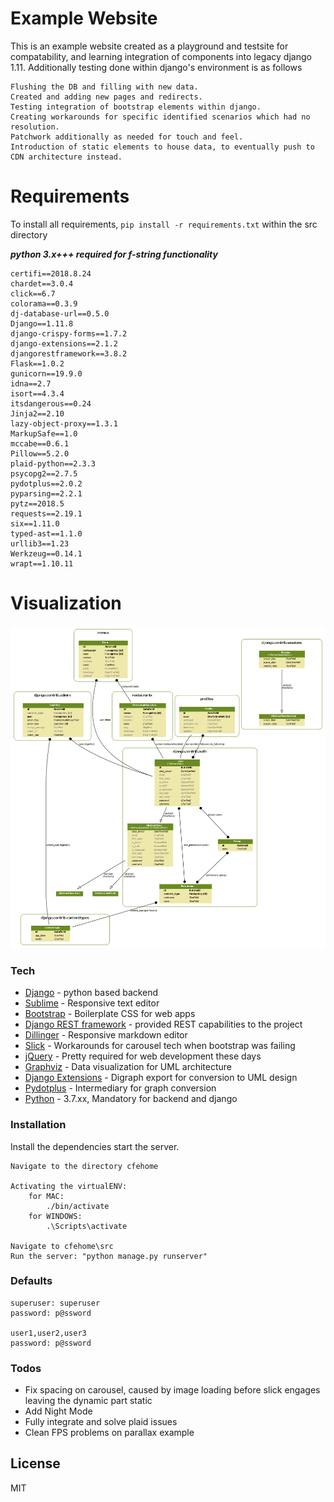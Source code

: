 # Example Website

This is an example website created as a playground and testsite for compatability, and learning integration of components into legacy django 1.11.
Additionally testing done within django's environment is as follows

    Flushing the DB and filling with new data.
    Created and adding new pages and redirects.
    Testing integration of bootstrap elements within django.
    Creating workarounds for specific identified scenarios which had no resolution.
    Patchwork additionally as needed for touch and feel.
    Introduction of static elements to house data, to eventually push to CDN architecture instead.

# Requirements
To install all requirements, `pip install -r requirements.txt` within the src directory

***python 3.x+++ required for f-string functionality***

    certifi==2018.8.24
    chardet==3.0.4
    click==6.7
    colorama==0.3.9
    dj-database-url==0.5.0
    Django==1.11.8
    django-crispy-forms==1.7.2
    django-extensions==2.1.2
    djangorestframework==3.8.2
    Flask==1.0.2
    gunicorn==19.9.0
    idna==2.7
    isort==4.3.4
    itsdangerous==0.24
    Jinja2==2.10
    lazy-object-proxy==1.3.1
    MarkupSafe==1.0
    mccabe==0.6.1
    Pillow==5.2.0
    plaid-python==2.3.3
    psycopg2==2.7.5
    pydotplus==2.0.2
    pyparsing==2.2.1
    pytz==2018.5
    requests==2.19.1
    six==1.11.0
    typed-ast==1.1.0
    urllib3==1.23
    Werkzeug==0.14.1
    wrapt==1.10.11

# Visualization
![alt text](https://github.com/gravesr1993/django-test/blob/master/cfehome/src/website_visualized.png "Visualized Website Backend Design")

### Tech

* [Django](https://www.djangoproject.com/) - python based backend 
* [Sublime](https://www.sublimetext.com/) - Responsive text editor
* [Bootstrap](http://getbootstrap.com/) - Boilerplate CSS for web apps
* [Django REST framework](http://www.django-rest-framework.org/) - provided REST capabilities to the project
* [Dillinger](https://dillinger.io/) - Responsive markdown editor
* [Slick](http://kenwheeler.github.io/slick/) - Workarounds for carousel tech when bootstrap was failing
* [jQuery](https://jquery.com/) - Pretty required for web development these days
* [Graphviz](https://www.graphviz.org/) - Data visualization for UML architecture
* [Django Extensions](https://django-extensions.readthedocs.io/en/latest/#) - Digraph export for conversion to UML design
* [Pydotplus](https://pydotplus.readthedocs.io/) - Intermediary for graph conversion
* [Python](https://www.python.org/) - 3.7.xx, Mandatory for backend and django


### Installation

Install the dependencies start the server.
```
Navigate to the directory cfehome

Activating the virtualENV:
    for MAC:
        ./bin/activate
    for WINDOWS:
        .\Scripts\activate
        
Navigate to cfehome\src
Run the server: "python manage.py runserver"
```

### Defaults
    superuser: superuser
    password: p@ssword
    
    user1,user2,user3
    password: p@ssword


### Todos

 - Fix spacing on carousel, caused by image loading before slick engages leaving the dynamic part static
 - Add Night Mode
 - Fully integrate and solve plaid issues
 - Clean FPS problems on parallax example

License
----
MIT
